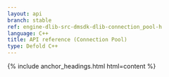 ```yaml
---
layout: api
branch: stable
ref: engine-dlib-src-dmsdk-dlib-connection_pool-h
language: C++
title: API reference (Connection Pool)
type: Defold C++
---
```

{% include anchor_headings.html html=content %}